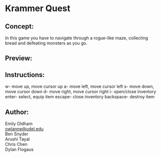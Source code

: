 # Krammer Quest

## Concept: 
In this game you have to navigate through a rogue-like maze, collecting bread and defeating 
monsters as you go. 

## Preview:

## Instructions:
  w- move up, move cursor up
  a- move left, move cursor left
  s- move down, move cursor down
  d- move right, move cursor right
  i- open/close inventory
  enter- select, equip item
  escape- close inventory
  backspace- destroy item

## Author: 
Emily Oldham <br>
owlanne@udel.edu <br>
Ben Snyder <br>
Arushi Tayal <br>
Chris Chen <br>
Dylan Flogaus

